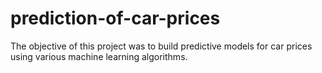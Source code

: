 # prediction-of-car-prices
The objective of this project was to build predictive models for car prices using various machine learning algorithms. 
